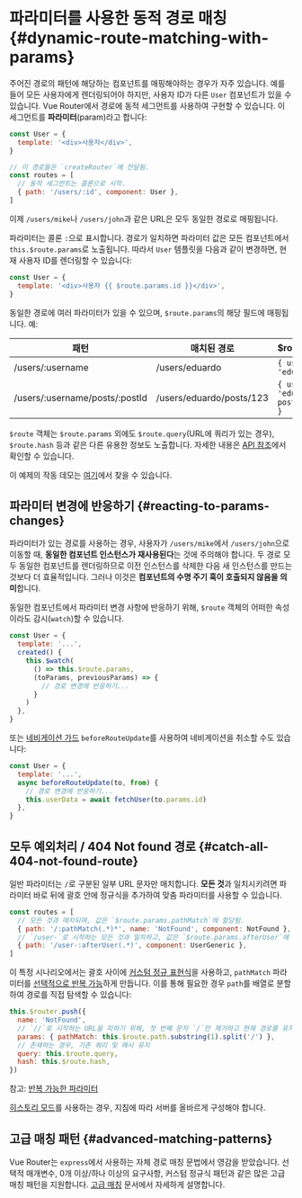# 파라미터를 사용한 동적 경로 매칭 {#dynamic-route-matching-with-params}

주어진 경로의 패턴에 해당하는 컴포넌트를 매핑해야하는 경우가 자주 있습니다.
예를 들어 모든 사용자에게 렌더링되어야 하지만, 사용자 ID가 다른 `User` 컴포넌트가 있을 수 있습니다.
Vue Router에서 경로에 동적 세그먼트를 사용하여 구현할 수 있습니다.
이 세그먼트를 **파라미터**(param)라고 합니다:

```js
const User = {
  template: '<div>사용자</div>',
}

// 이 경로들은 `createRouter`에 전달됨.
const routes = [
  // 동적 세그먼트는 콜론으로 시작.
  { path: '/users/:id', component: User },
]
```

이제 `/users/mike`나 `/users/john`과 같은 URL은 모두 동일한 경로로 매핑됩니다.

파라미터는 콜론 `:`으로 표시합니다.
경로가 일치하면 파라미터 값은 모든 컴포넌트에서 `this.$route.params`로 노출됩니다.
따라서 `User` 템플릿을 다음과 같이 변경하면, 현재 사용자 ID를 렌더링할 수 있습니다:

```js
const User = {
  template: '<div>사용자 {{ $route.params.id }}</div>',
}
```

동일한 경로에 여러 파라미터가 있을 수 있으며, `$route.params`의 해당 필드에 매핑됩니다.
예:

| 패턴                            | 매치된 경로               | \$route.params                           |
|--------------------------------|--------------------------| ---------------------------------------- |
| /users/:username               | /users/eduardo           | `{ username: 'eduardo' }`                |
| /users/:username/posts/:postId | /users/eduardo/posts/123 | `{ username: 'eduardo', postId: '123' }` |

`$route` 객체는 `$route.params` 외에도 `$route.query`(URL에 쿼리가 있는 경우), `$route.hash` 등과 같은 다른 유용한 정보도 노출합니다.
자세한 내용은 [API 참조](../../api/#routelocationnormalized)에서 확인할 수 있습니다.

이 예제의 작동 데모는 [여기](https://codesandbox.io/s/route-params-vue-router-examples-mlb14?from-embed&initialpath=%2Fusers%2Feduardo%2Fposts%2F1)에서 찾을 수 있습니다.

<!-- <iframe
  src="https://codesandbox.io/embed//route-params-vue-router-examples-mlb14?fontsize=14&theme=light&view=preview&initialpath=%2Fusers%2Feduardo%2Fposts%2F1"
  style="width:100%; height:500px; border:0; border-radius: 4px; overflow:hidden;"
  title="Route Params example"
  allow="accelerometer; ambient-light-sensor; camera; encrypted-media; geolocation; gyroscope; hid; microphone; midi; payment; usb; vr; xr-spatial-tracking"
  sandbox="allow-forms allow-modals allow-popups allow-presentation allow-same-origin allow-scripts"
></iframe> -->

## 파라미터 변경에 반응하기 {#reacting-to-params-changes}

파라미터가 있는 경로를 사용하는 경우,
사용자가 `/users/mike`에서 `/users/john`으로 이동할 때,
**동일한 컴포넌트 인스턴스가 재사용된다**는 것에 주의해야 합니다.
두 경로 모두 동일한 컴포넌트를 렌더링하므로 이전 인스턴스를 삭제한 다음 새 인스턴스를 만드는 것보다 더 효율적입니다.
그러나 이것은 **컴포넌트의 수명 주기 훅이 호출되지 않음을 의미**합니다.

동일한 컴포넌트에서 파라미터 변경 사항에 반응하기 위해,
`$route` 객체의 어떠한 속성이라도 감시(`watch`)할 수 있습니다.

```js
const User = {
  template: '...',
  created() {
    this.$watch(
      () => this.$route.params,
      (toParams, previousParams) => {
        // 경로 변경에 반응하기...
      }
    )
  },
}
```

또는 [네비게이션 가드](../advanced/navigation-guards.md) `beforeRouteUpdate`를 사용하여 네비게이션을 취소할 수도 있습니다:

```js
const User = {
  template: '...',
  async beforeRouteUpdate(to, from) {
    // 경로 변경에 반응하기...
    this.userData = await fetchUser(to.params.id)
  },
}
```

## 모두 예외처리 / 404 Not found 경로 {#catch-all-404-not-found-route}

일반 파라미터는 `/`로 구분된 일부 URL 문자만 매치합니다.
**모든 것**과 일치시키려면 파라미터 바로 뒤에 괄호 안에 정규식을 추가하여 맞춤 파라미터를 사용할 수 있습니다.

```js
const routes = [
  // 모든 것과 매치되며, 값은 `$route.params.pathMatch`에 할당됨.
  { path: '/:pathMatch(.*)*', name: 'NotFound', component: NotFound },
  // `/user-`로 시작하는 모든 것과 일치하고, 값은 `$route.params.afterUser`에 할당됨.
  { path: '/user-:afterUser(.*)', component: UserGeneric },
]
```

이 특정 시나리오에서는 괄호 사이에 [커스텀 정규 표현식](route-matching-syntax.md#custom-regexp-in-params)을 사용하고,
`pathMatch` 파라미터를 [선택적으로 반복 가능](route-matching-syntax.md#optional-parameters)하게 만듭니다.
이를 통해 필요한 경우 `path`를 배열로 분할하여 경로를 직접 탐색할 수 있습니다:

```js
this.$router.push({
  name: 'NotFound',
  // `//`로 시작하는 URL을 피하기 위해, 첫 번째 문자 `/`만 제거하고 현재 경로를 유지
  params: { pathMatch: this.$route.path.substring(1).split('/') },
  // 존재하는 경우, 기존 쿼리 및 해시 유지
  query: this.$route.query,
  hash: this.$route.hash,
})
```

참고: [반복 가능한 파라미터](route-matching-syntax.md#repeatable-params)

[히스토리 모드](history-mode.md)를 사용하는 경우, 지침에 따라 서버를 올바르게 구성해야 합니다.

## 고급 매칭 패턴 {#advanced-matching-patterns}

Vue Router는 `express`에서 사용하는 자체 경로 매칭 문법에서 영감을 받았습니다.
선택적 매개변수, 0개 이상/하나 이상의 요구사항, 커스텀 정규식 패턴과 같은 많은 고급 매칭 패턴을 지원합니다.
[고급 매칭](route-matching-syntax.md) 문서에서 자세하게 설명합니다.
